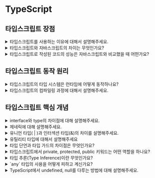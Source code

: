 # TypeScript

## 타입스크립트 장점

<details><summary>타입스크립트를 사용하는 이유에 대해서 설명해주세요.</summary>

가장 큰 이유는 정적 타입 시스템을 지원한다는 점입니다.

코드를 실행하기 전인 컴파일 타임에 타입 관련 오류를 미리 발견해서 수정할 수 있습니다. 이를 통해 런타임에서 발생할 수 있는 많은 버그를 줄여 코드의 안정성을 향상시킬 수 있습니다.

</details>

<details><summary>타입스크립트와 자바스크립트의 차이는 무엇인가요?</summary>

JavaScript와 TypeScript의 가장 큰 차이점은 2가지가 있습니다.

첫번째로, JavaScript의 경우 동적 타입으로 변수의 타입이 런타임에 결정되지만, TypeScript는 정적 타입으로 컴파일 단계에서 타입을 검사합니다.

두번째로, 컴파일 단계에서 JavaScript는 브라우저나 Node.js에서 바로 실행되지만 TypeScript는 JavaScript로 트랜스파일 된 후에 실행됩니다.

</details>

<details><summary>타입스크립트로 작성된 코드의 성능은 자바스크립트와 비교했을 때 어떤가요?</summary>

TypeScript로 작성된 코드의 성능은 JavaScript와 동일합니다.

TypeScript는 컴파일 타임에 타입 검사를 통해 코드의 품질을 높이지만, 최종적으로 변환되는 코드는 JavaScript로 컴파일되기 때문에 실행 성능에는 차이가 없습니다.

</details>

## 타입스크립트 동작 원리

<details><summary>타입스크립트의 타입 시스템은 런타임에 어떻게 동작하나요?</summary>

TypeScript의 타입 시스템은 **컴파일 타임**에만 동작하며, 런타임에는 타입 정보가 제거됩니다. TypeScript는 코드가 실행되기 전에 타입 검사를 통해 오류를 검출합니다. 하지만 컴파일 후 생성되는 JavaScript 코드에는 **트랜스파일링**되어 타입 정보가 포함되지 않으므로, 실제 실행 시에는 타입 검사가 이루어지지 않습니다.

</details>

<details><summary>타입스크립트의 컴파일링 과정에 대해서 설명해주세요.</summary>

1. **타입스크립트 코드 작성:** 먼저 개발자는 .ts 또는 .tsx 확장자를 가진 파일에 타입스크립트 문법을 사용해서 코드를 작성합니다.
2. **타입스크립트 컴파일러(TSC) 실행:** 작성된 타입스크립트 코드는타입스크립트 컴파일러(tsc)를 사용해서 자바스크립트 코드로 변환하는 과정이 필요합니다. 이 컴파일 단계에서 타입 검사와 같은 작업들이 이루어집니다.
3. **자바스크립트 코드 생성:** 컴파일 과정의 결과로, 타입 정보가 제거되고 설정된 타겟 버전의 문법을 따르는 **.js 파일**이 생성됩니다.
4. **자바스크립트 코드 실행:** 이렇게 생성된 **순수한 자바스크립트 파일**을 브라우저나 Node.js 환경에서 로드하여 **실행**합니다. 이 단계에서는 더 이상 타입스크립트와 직접적인 관련은 없고, 일반적인 자바스크립트 실행 과정과 동일하게 진행됩니다.
</details>

## 타입스크립트 핵심 개념

<details><summary>interface와 type의 차이점에 대해 설명해주세요.</summary>

interface는 객체 형태의 확장에 유리하고, type은 튜플, 유니온 등 더 복잡한 타입 조합에 유리합니다.

1. 확장(상속) 하는 법

   interface는 extends 키워드를 이용해서 확장하고, type은 & 기호로 확장할 수 있다.

2. 선언적 확장

   interface는 같은 이름으로 중복 선언 시 자동으로 병합되며 확장에 유리하지만, type은 중복 선언 시 오류가 발생합니다.

3. 복잡한 타입 선언

   type은 튜플, 유니온( | ), 조건부 타입 등 다양한 고급 타입 선언이 가능하지만, interface는 객체 타입으로만 제한됩니다.
   (단, interface에서 유니온 타입은 객체의 속성 타입으로는 사용 가능하며, 타입 자체를 유니온으로 정의하는 것은 불가능합니다.)

4. 자료형(type)

   interface는 객체 타입에만 사용할 수 있고. type은 객체뿐만 아니라 문자열, 숫자 등 원시 타입도 정의할 수 있습니다.

</details>

<details><summary>제네릭에 대해 설명해주세요.</summary>

제너릭은 타입을 마치 함수의 파라미터처럼 받아서 사용하는 기능으로, `<T>`와 같이 표기합니다. 이를 통해 함수, 인터페이스, 클래스 등에서 다양한 타입에 유연하게 대응할 수 있으며, 코드의 재사용성과 타입 안정성을 높일 수 있습니다. 또한 `extends` 키워드를 사용하면 특정 타입만 허용하는 제약 조건도 설정할 수 있습니다. 제너릭은 유틸리티 타입과 함께 자주 사용되며, 대표적으로 `Partial<T>`, `Readonly<T>`처럼 기존 타입을 변형해주는 기능을 제공합니다.

</details>

<details><summary>유니언 타입( | )과 인터섹션 타입(&)의 차이를 설명해주세요.</summary>

유니언 타입은 **둘 중 하나라도 만족하면** 되는 타입입니다.
인터섹션 타입은 **두 타입을 모두 만족해야** 합니다.

</details>

<details><summary>유틸리티 타입에 대해서 설명해주세요</summary>

- `Partial` : 객체 타입의 모든 속성을 선택적으로 만드는 타입입니다.
- `Pick` : 객체 타입에서 특정 속성만 선택하여 새로운 타입을 만듭니다.
- `Omit` : 객체 타입에서 특정 속상만 제외하여 새로운 타입을 만듭니다.
</details>

<details><summary>타입 단언과 타입 가드의 차이점은 무엇인가요?</summary>

타입 단언은 `as`를 사용하여 타입을 강제로 지정하는 것이고,

타입 가드는 `typeof`, `instanceof`, 또는 `사용자 정의 타입 가드`를 통해 실제 타입을 체크하고 좁혀주는 방식입니다.

</details>

<details><summary>타입스크립트에서 private, protected, public 키워드는 어떤 역할을 하나요?</summary>

- public의 경우 클래스의 모든 속성이나 메서드는 외부에서 접근이 가능합니다.
- private의 경우 클래스 내에서만 접근할 수 있는 속성이나 메서드를 정의합니다. 따라서, 클래스 외부에서 접근할 수 없고, 상속된 클래스에서도 접근할 수 없습니다.
- protected의 경우 private과 비슷하지만, 자식 클래스에서는 접근할 수 있습니다.
</details>

<details><summary>타입 추론(Type Inference)이란 무엇인가요?</summary>

타입 추론은 타입스크립트 컴파일러가 개발자가 **코드에 명시적으로 타입 주석을 작성하지 않아도, 코드를 분석해서 해당 변수나 표현식의 타입을 스스로 알아서 결정**하는 기능을 말합니다. 간단히 말해, 타입스크립트가 '알아서 타입을 짐작해주는' 거죠.

예를 들어 `let name = "Alice"` 와 같이 변수를 선언하면서 바로 값을 할당하면, name 변수의 타입은 string으로 **자동으로 추론**합니다.

</details>

<details><summary>`any` 타입의 사용을 어떻게 피하고 계신가요?</summary>

첫째, 가능한 구체적인 타입을 명시하려고 합니다. 원시 타입의 경우에도 string, number와 같이 명시를 해주고 객체의 경우에는 별칭을 사용하여 명확하게 정의합니다.

둘째, 데이터의 타입을 정확히 알 수 없을 때는 unknown 타입을 우선적으로 고려합니다. unknown은 타입 가드를 사용해서 타입을 먼저 확인하고 사용하도록 강제해주기에 안전한 대안입니다.

</details>

<details><summary>TypeScript에서 undefined, null를 다루는 방법에 대해 설명해주세요.</summary>

자바스크립트에서는 이 두 값이 런타임 에러의 주요 원인이 되곤 하는데요, 타입스크립트는 이런 문제를 해결하기 위해 **strictNullChecks** 라는 매우 중요한 컴파일러 옵션을 제공합니다. tsconfig.json 파일에서 이 옵션을 true로 설정하는 것이 강력히 권장됩니다.

strictNullChecks를 켰을 때, string이나 number 같은 다른 타입의 변수에 null이나 undefined를 할당할 수 없게 됩니다. 만약 어떤 변수가 null 또는 undefined 값을 가질 수 있다면, 반드시 유니언 타입을 사용해서 명시적으로 표시해야 합니다.

</details>
